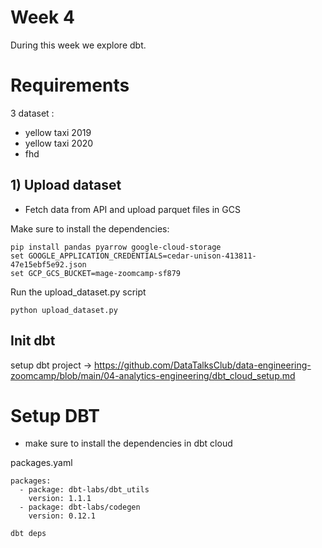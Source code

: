 

# Week 4

During this week we explore dbt.

# Requirements

3 dataset :
- yellow taxi 2019
- yellow taxi 2020
- fhd

## 1) Upload dataset

- Fetch data from API and upload parquet files in GCS

Make sure to install the dependencies:

```
pip install pandas pyarrow google-cloud-storage
set GOOGLE_APPLICATION_CREDENTIALS=cedar-unison-413811-47e15ebf5e92.json
set GCP_GCS_BUCKET=mage-zoomcamp-sf879
```

Run the upload_dataset.py script
```
python upload_dataset.py
```


## Init dbt

setup dbt project -> https://github.com/DataTalksClub/data-engineering-zoomcamp/blob/main/04-analytics-engineering/dbt_cloud_setup.md


# Setup DBT

- make sure to install the dependencies in dbt cloud 


packages.yaml
```
packages:
  - package: dbt-labs/dbt_utils
    version: 1.1.1
  - package: dbt-labs/codegen
    version: 0.12.1
```

```
dbt deps
```
